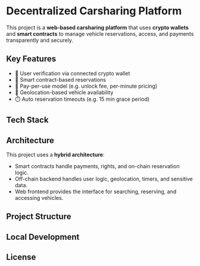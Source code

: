 # Decentralized Carsharing Platform

This project is a **web-based carsharing platform** that uses **crypto wallets** and **smart contracts** to manage vehicle reservations, access, and payments transparently and securely.

## Key Features

- 🔐 User verification via connected crypto wallet
- 📄 Smart contract-based reservations
- 💸 Pay-per-use model (e.g. unlock fee, per-minute pricing)
- 📍 Geolocation-based vehicle availability
- ⏱️ Auto reservation timeouts (e.g. 15 min grace period)

## Tech Stack

## Architecture

This project uses a **hybrid architecture**:
- Smart contracts handle payments, rights, and on-chain reservation logic.
- Off-chain backend handles user logic, geolocation, timers, and sensitive data.
- Web frontend provides the interface for searching, reserving, and accessing vehicles.

## Project Structure

## Local Development

## License